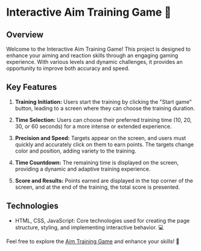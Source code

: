 # Interactive Aim Training Game 🎯

## Overview
Welcome to the Interactive Aim Training Game! This project is designed to enhance your aiming and reaction skills through an engaging gaming experience. With various levels and dynamic challenges, it provides an opportunity to improve both accuracy and speed.

## Key Features
1. **Training Initiation:** Users start the training by clicking the "Start game" button, leading to a screen where they can choose the training duration.

2. **Time Selection:** Users can choose their preferred training time (10, 20, 30, or 60 seconds) for a more intense or extended experience.

3. **Precision and Speed:** Targets appear on the screen, and users must quickly and accurately click on them to earn points. The targets change color and position, adding variety to the training.

4. **Time Countdown:** The remaining time is displayed on the screen, providing a dynamic and adaptive training experience.

5. **Score and Results:** Points earned are displayed in the top corner of the screen, and at the end of the training, the total score is presented.

## Technologies
- HTML, CSS, JavaScript: Core technologies used for creating the page structure, styling, and implementing interactive behavior. 💻

Feel free to explore the [Aim Training Game](https://blervin1.github.io/Aim-Training-Game/) and enhance your skills! 🚀
